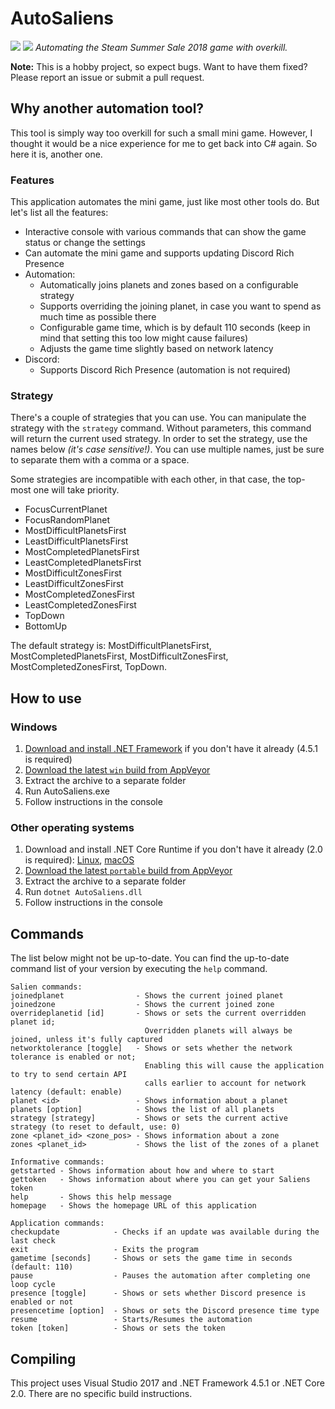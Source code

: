 # AutoSaliens
[![](https://ci.appveyor.com/api/projects/status/78eoqoe0cn4muu9g/branch/master?svg=true&passingText=master%20-%20OK&failingText=master%20-%20failure&pendingText=master%20-%20pending)](https://ci.appveyor.com/project/Archomeda/AutoSaliens/branch/master)
[![](https://ci.appveyor.com/api/projects/status/78eoqoe0cn4muu9g/branch/stable?svg=true&passingText=stable%20-%20OK&failingText=stable%20-%20failure&pendingText=stable%20-%20pending)](https://ci.appveyor.com/project/Archomeda/AutoSaliens/branch/stable)
*Automating the Steam Summer Sale 2018 game with overkill.*

**Note:** This is a hobby project, so expect bugs. Want to have them fixed? Please report an issue or submit a pull request.

## Why another automation tool?
This tool is simply way too overkill for such a small mini game. However, I thought it would be a nice experience for me to get back into C# again. So here it is, another one.

### Features
This application automates the mini game, just like most other tools do. But let's list all the features:
- Interactive console with various commands that can show the game status or change the settings
- Can automate the mini game and supports updating Discord Rich Presence
- Automation:
  - Automatically joins planets and zones based on a configurable strategy
  - Supports overriding the joining planet, in case you want to spend as much time as possible there
  - Configurable game time, which is by default 110 seconds (keep in mind that setting this too low might cause failures)
  - Adjusts the game time slightly based on network latency
- Discord:
  - Supports Discord Rich Presence (automation is not required)

### Strategy
There's a couple of strategies that you can use. You can manipulate the strategy with the `strategy` command. Without parameters, this command will return the current used strategy. In order to set the strategy, use the names below *(it's case sensitive!)*. You can use multiple names, just be sure to separate them with a comma or a space.

Some strategies are incompatible with each other, in that case, the top-most one will take priority.
- FocusCurrentPlanet
- FocusRandomPlanet
- MostDifficultPlanetsFirst
- LeastDifficultPlanetsFirst
- MostCompletedPlanetsFirst
- LeastCompletedPlanetsFirst
- MostDifficultZonesFirst
- LeastDifficultZonesFirst
- MostCompletedZonesFirst
- LeastCompletedZonesFirst
- TopDown
- BottomUp

The default strategy is: MostDifficultPlanetsFirst, MostCompletedPlanetsFirst, MostDifficultZonesFirst, MostCompletedZonesFirst, TopDown.

## How to use
### Windows
1. [Download and install .NET Framework](https://www.microsoft.com/net/download/dotnet-framework-runtime) if you don't have it already (4.5.1 is required)
2. [Download the latest `win` build from AppVeyor](https://ci.appveyor.com/project/Archomeda/AutoSaliens/branch/stable/artifacts)
3. Extract the archive to a separate folder
4. Run AutoSaliens.exe
5. Follow instructions in the console

### Other operating systems
1. Download and install .NET Core Runtime if you don't have it already (2.0 is required): [Linux](https://docs.microsoft.com/en-us/dotnet/core/linux-prerequisites?tabs=netcore2x), [macOS](https://docs.microsoft.com/en-us/dotnet/core/macos-prerequisites?tabs=netcore2x)
2. [Download the latest `portable` build from AppVeyor](https://ci.appveyor.com/project/Archomeda/AutoSaliens/branch/stable/artifacts)
3. Extract the archive to a separate folder
4. Run `dotnet AutoSaliens.dll`
5. Follow instructions in the console

## Commands
The list below might not be up-to-date. You can find the up-to-date command list of your version by executing the `help` command.

```
Salien commands:
joinedplanet                - Shows the current joined planet
joinedzone                  - Shows the current joined zone
overrideplanetid [id]       - Shows or sets the current overridden planet id;
                              Overridden planets will always be joined, unless it's fully captured
networktolerance [toggle]   - Shows or sets whether the network tolerance is enabled or not;
                              Enabling this will cause the application to try to send certain API
                              calls earlier to account for network latency (default: enable)
planet <id>                 - Shows information about a planet
planets [option]            - Shows the list of all planets
strategy [strategy]         - Shows or sets the current active strategy (to reset to default, use: 0)
zone <planet_id> <zone_pos> - Shows information about a zone
zones <planet_id>           - Shows the list of the zones of a planet

Informative commands:
getstarted - Shows information about how and where to start
gettoken   - Shows information about where you can get your Saliens token
help       - Shows this help message
homepage   - Shows the homepage URL of this application

Application commands:
checkupdate            - Checks if an update was available during the last check
exit                   - Exits the program
gametime [seconds]     - Shows or sets the game time in seconds (default: 110)
pause                  - Pauses the automation after completing one loop cycle
presence [toggle]      - Shows or sets whether Discord presence is enabled or not
presencetime [option]  - Shows or sets the Discord presence time type
resume                 - Starts/Resumes the automation
token [token]          - Shows or sets the token
```

## Compiling
This project uses Visual Studio 2017 and .NET Framework 4.5.1 or .NET Core 2.0. There are no specific build instructions.
